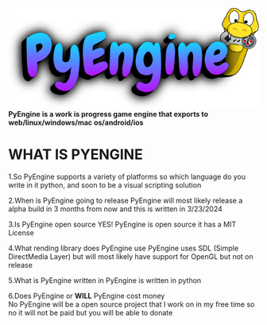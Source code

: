 ![Alt text](pyengine.png)
**PyEngine is a work is progress game engine that exports to web/linux/windows/mac os/android/ios**

# WHAT IS PYENGINE

1.So PyEngine supports a variety of platforms so which language do you write in it python, and soon
 to be a visual scripting solution

 2.When is PyEngine going to release
  PyEngine will most likely release a alpha build in 3 months from now and this is written in 3/23/2024

  3.Is PyEngine open source
   YES! PyEngine is open source it has a MIT License

  4.What rending library does PyEngine use
   PyEngine uses SDL (Simple DirectMedia Layer) but will most likely have support for OpenGL but not on release

  5.What is PyEngine written in
   PyEngine is written in python

   6.Does PyEngine or **WILL** PyEngine cost money<br>
    No PyEngine will be a open source project that I work on in my free time 
    so no it will not be paid but you will be able to donate
